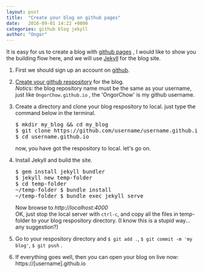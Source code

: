 ```yaml
---
layout: post
title:  "Create your blog on github pages"
date:   2016-09-01 14:22 +0800
categories: github blog jekyll
author: "Ongor"
---
```


It is easy for us to create a blog with [github pages](https://pages.github.com/) , I would like to show you the building flow here, and we will use [Jekyll](https://jekyllrb.com/) for the blog site.

1. First we should sign up an account on [github](https://github.com/).

2. [Create your github respository](https://github.com/new) for the blog. <br/>*Notics:* the blog repository name must be the same as your username, just like `OngorChow.github.io` , the 'OngorChow' is my github username.

3. Create a directory and clone your blog respository to local. just type the command below in the terminal.<br/>
    <pre>$ mkdir my_blog && cd my_blog<br/>$ git clone https://github.com/username/username.github.io<br/>$ cd username.github.io</pre>
    now, you have got the respository to local. let's go on.
    
4. Install Jekyll and build the site. <br/>
   <pre>
   $ gem install jekyll bundler
   $ jekyll new temp-folder
   $ cd temp-folder
   ~/temp-folder $ bundle install
   ~/temp-folder $ bundle exec jekyll serve
   </pre>
   Now browse to *http://localhost:4000* 
   <br/>
   OK, just stop the local server with `ctrl-c`, and copy all the files in temp-folder to your blog respository directory. (I know this is a stupid way... any suggestion?)
   
5. Go to your respository directory and `$ git add .`, `$ git commit -m 'my blog'`, `$ git push` . 

6. If everything goes well, then you can open your blog on live now: https://[username].github.io

   